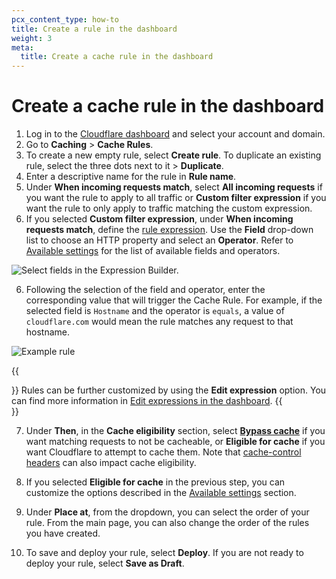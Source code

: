 ```yaml
---
pcx_content_type: how-to
title: Create a rule in the dashboard
weight: 3
meta:
  title: Create a cache rule in the dashboard
---
```


# Create a cache rule in the dashboard

1. Log in to the [Cloudflare dashboard](https://dash.cloudflare.com/) and select your account and domain.
2. Go to **Caching** > **Cache Rules**.
3. To create a new empty rule, select **Create rule**. To duplicate an existing rule, select the three dots next to it > **Duplicate**.
4. Enter a descriptive name for the rule in **Rule name**.
5. Under **When incoming requests match**, select **All incoming requests** if you want the rule to apply to all traffic or **Custom filter expression** if you want the rule to only apply to traffic matching the custom expression.
6. If you selected **Custom filter expression**, under **When incoming requests match**, define the [rule expression](/ruleset-engine/rules-language/expressions/edit-expressions/#expression-builder). Use the **Field** drop-down list to choose an HTTP property and select an **Operator**. Refer to [Available settings](/cache/how-to/cache-rules/settings/) for the list of available fields and operators.

<div class="medium-img">

![Select fields in the Expression Builder.](/images/cache/select-fields.png)

</div>

6. Following the selection of the field and operator, enter the corresponding value that will trigger the Cache Rule. For example, if the selected field is `Hostname` and the operator is `equals`, a value of `cloudflare.com` would mean the rule matches any request to that hostname.

<div class="medium-img">

![Example rule](/images/cache/example-rule.png)

</div>

{{<Aside type="note">}}
Rules can be further customized by using the **Edit expression** option. You can find more information in [Edit expressions in the dashboard](/ruleset-engine/rules-language/expressions/edit-expressions/).
{{</Aside>}}

7. Under **Then**, in the **Cache eligibility** section, select **[Bypass cache](/cache/how-to/cache-rules/settings/#bypass-cache)** if you want matching requests to not be cacheable, or **Eligible for cache** if you want Cloudflare to attempt to cache them. Note that [cache-control headers](/cache/concepts/cache-control/) can also impact cache eligibility.

8. If you selected **Eligible for cache** in the previous step, you can customize the options described in the [Available settings](/cache/how-to/cache-rules/settings/) section.

9. Under **Place at**, from the dropdown, you can select the order of your rule. From the main page, you can also change the order of the rules you have created.

10. To save and deploy your rule, select **Deploy**. If you are not ready to deploy your rule, select **Save as Draft**.